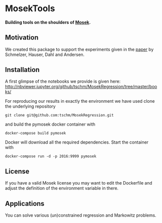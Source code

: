 # MosekTools
#### Building tools on the shoulders of [Mosek](http://www.mosek.com).


## Motivation

We created this package to support the experiments given in the [paper](http://arxiv.org/abs/1310.3397) 
by Schmelzer, Hauser, Dahl and Andersen. 


## Installation

A first glimpse of the notebooks we provide is given here:
http://nbviewer.jupyter.org/github/tschm/MosekRegression/tree/master/books/

For reproducing our results in exactly the environment we have used clone the underlying repository

    git clone git@github.com:tschm/MosekRegression.git

and build the pymosek docker container with

    docker-compose build pymosek
    
Docker will download all the required dependencies. Start the container with
    
    docker-compose run -d -p 2016:9999 pymosek
    

## License

If you have a valid Mosek license you may want to edit the Dockerfile and adjust the definition of the environment variable in there.

## Applications

You can solve various (un)constrained regression and Markowitz problems.








